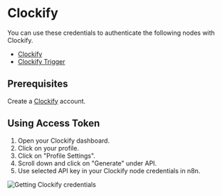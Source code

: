 # Clockify

You can use these credentials to authenticate the following nodes with Clockify.

- [Clockify](/integrations/builtin/app-nodes/n8n-nodes-base.clockify/)
- [Clockify Trigger](/integrations/builtin/trigger-nodes/n8n-nodes-base.clockifytrigger/)

## Prerequisites

Create a [Clockify](https://www.clockify.com/) account.

## Using Access Token

1. Open your Clockify dashboard.
2. Click on your profile.
3. Click on "Profile Settings".
4. Scroll down and click on "Generate" under API.
5. Use selected API key in your Clockify node credentials in n8n.


![Getting Clockify credentials](/_images/integrations/builtin/credentials/clockify/using-access-token.gif)
